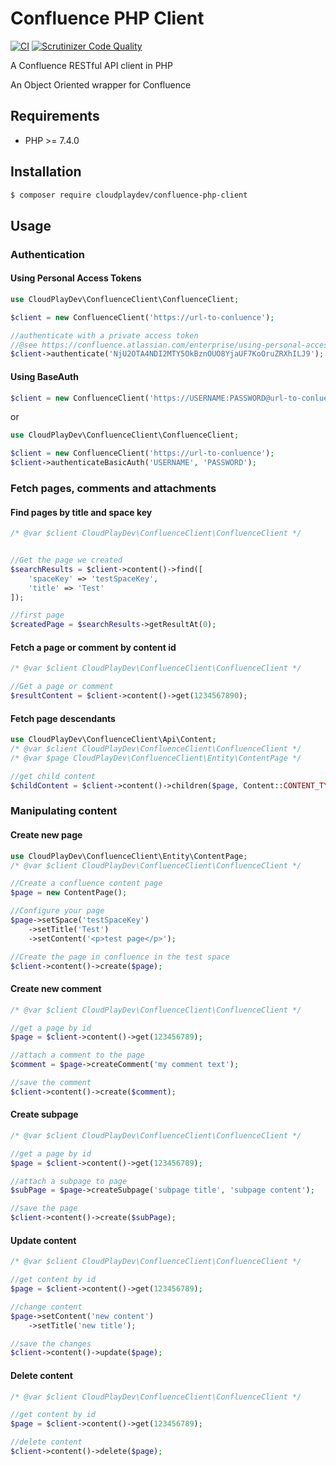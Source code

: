 # Confluence PHP Client
[![CI](https://github.com/CloudPlayDev/confluence-php-client/actions/workflows/ci.yml/badge.svg)](https://github.com/CloudPlayDev/confluence-php-client/actions/workflows/ci.yml) [![Scrutinizer Code Quality](https://scrutinizer-ci.com/g/CloudPlayDev/confluence-php-client/badges/quality-score.png?b=main)](https://scrutinizer-ci.com/g/CloudPlayDev/confluence-php-client/?branch=main)

A Confluence RESTful API client in PHP

An Object Oriented wrapper for Confluence

## Requirements

* PHP >= 7.4.0

## Installation

```bash
$ composer require cloudplaydev/confluence-php-client
```

## Usage

### Authentication

#### Using Personal Access Tokens
```php
use CloudPlayDev\ConfluenceClient\ConfluenceClient;

$client = new ConfluenceClient('https://url-to-conluence');

//authenticate with a private access token
//@see https://confluence.atlassian.com/enterprise/using-personal-access-tokens-1026032365.html
$client->authenticate('NjU2OTA4NDI2MTY5OkBznOUO8YjaUF7KoOruZRXhILJ9');
```
#### Using BaseAuth
```php
$client = new ConfluenceClient('https://USERNAME:PASSWORD@url-to-conluence');
```
or
```php
use CloudPlayDev\ConfluenceClient\ConfluenceClient;

$client = new ConfluenceClient('https://url-to-conluence');
$client->authenticateBasicAuth('USERNAME', 'PASSWORD');
```

### Fetch pages, comments and attachments

#### Find pages by title and space key
```php
/* @var $client CloudPlayDev\ConfluenceClient\ConfluenceClient */


//Get the page we created
$searchResults = $client->content()->find([
    'spaceKey' => 'testSpaceKey',
    'title' => 'Test'
]);

//first page
$createdPage = $searchResults->getResultAt(0);
```

#### Fetch a page or comment by content id
```php
/* @var $client CloudPlayDev\ConfluenceClient\ConfluenceClient */

//Get a page or comment
$resultContent = $client->content()->get(1234567890);
```

#### Fetch page descendants
```php
use CloudPlayDev\ConfluenceClient\Api\Content;
/* @var $client CloudPlayDev\ConfluenceClient\ConfluenceClient */
/* @var $page CloudPlayDev\ConfluenceClient\Entity\ContentPage */

//get child content
$childContent = $client->content()->children($page, Content::CONTENT_TYPE_PAGE); //\CloudPlayDev\ConfluenceClient\Entity\ContentSearchResult
```

### Manipulating  content

#### Create new page
```php
use CloudPlayDev\ConfluenceClient\Entity\ContentPage;
/* @var $client CloudPlayDev\ConfluenceClient\ConfluenceClient */

//Create a confluence content page
$page = new ContentPage();

//Configure your page
$page->setSpace('testSpaceKey')
    ->setTitle('Test')
    ->setContent('<p>test page</p>');

//Create the page in confluence in the test space
$client->content()->create($page);
```

#### Create new comment
```php
/* @var $client CloudPlayDev\ConfluenceClient\ConfluenceClient */

//get a page by id
$page = $client->content()->get(123456789);

//attach a comment to the page
$comment = $page->createComment('my comment text');

//save the comment
$client->content()->create($comment);
```

#### Create subpage
```php
/* @var $client CloudPlayDev\ConfluenceClient\ConfluenceClient */

//get a page by id
$page = $client->content()->get(123456789);

//attach a subpage to page
$subPage = $page->createSubpage('subpage title', 'subpage content');

//save the page
$client->content()->create($subPage);
```

#### Update content
```php
/* @var $client CloudPlayDev\ConfluenceClient\ConfluenceClient */

//get content by id
$page = $client->content()->get(123456789);

//change content
$page->setContent('new content')
    ->setTitle('new title');

//save the changes
$client->content()->update($page);
```

#### Delete content
```php
/* @var $client CloudPlayDev\ConfluenceClient\ConfluenceClient */

//get content by id
$page = $client->content()->get(123456789);

//delete content
$client->content()->delete($page);
```

